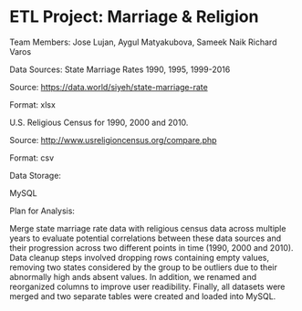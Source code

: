 # ETL Project: Marriage & Religion

Team Members:
Jose Lujan,
Aygul Matyakubova,
Sameek Naik
Richard Varos


Data Sources:
State Marriage Rates 1990, 1995, 1999-2016

Source: https://data.world/siyeh/state-marriage-rate 

Format: xlsx

 
U.S. Religious Census for 1990, 2000 and 2010.

Source: http://www.usreligioncensus.org/compare.php 

Format: csv

Data Storage:

MySQL

Plan for Analysis:

Merge state marriage rate data with religious census data across multiple years to evaluate potential correlations between these data sources and their progression across two different points in time (1990, 2000 and 2010).
Data cleanup steps involved dropping rows containing empty values, removing two states considered by the group to be outliers due to their abnormally high ands absent values. In addition, we renamed and reorganized columns to improve user readibility. Finally, all datasets were merged and two separate tables were created and loaded into MySQL. 
